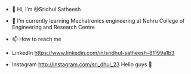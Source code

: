 - 👋 Hi, I’m @Sridhul Satheesh 
- 🌱 I’m currently learning Mechatronics engineering at Nehru College of Engineering and Research Centre 
- 📫 How to reach me
-  LinkedIn
   https://www.linkedin.com/in/sridhul-satheesh-81199a1b3

-  Instagram 
   http://instagram.com/sri_dhul_23
Hello guys 🤗




<!---
Sridhul/Sridhul is a ✨ special ✨ repository because its `README.md` (this file) appears on your GitHub profile.
You can click the Preview link to take a look at your changes.
--->
